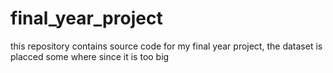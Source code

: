 # final_year_project
this repository contains source code for my final year project, the dataset is placced some where since it is too big
